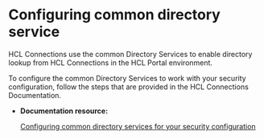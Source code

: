 # Configuring common directory service

HCL Connections use the common Directory Services to enable directory lookup from HCL Connections in the HCL Portal environment.

To configure the common Directory Services to work with your security configuration, follow the steps that are provided in the HCL Connections Documentation.

-   **Documentation resource:**

    [Configuring common directory services for your security configuration](https://help.hcltechsw.com/digital-experience/8.5/connect/t_connections_portlets_common_directory.html)



